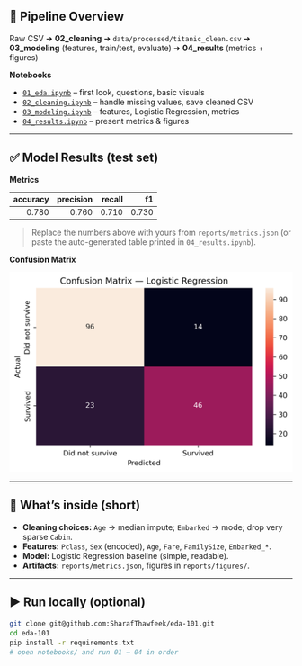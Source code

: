 ## 🧪 Pipeline Overview

Raw CSV ➜ **02_cleaning** ➜ `data/processed/titanic_clean.csv` ➜ **03_modeling** (features, train/test, evaluate) ➜ **04_results** (metrics + figures)

**Notebooks**
- [`01_eda.ipynb`](notebooks/01_eda.ipynb) – first look, questions, basic visuals  
- [`02_cleaning.ipynb`](notebooks/02_cleaning.ipynb) – handle missing values, save cleaned CSV  
- [`03_modeling.ipynb`](notebooks/03_modeling.ipynb) – features, Logistic Regression, metrics  
- [`04_results.ipynb`](notebooks/04_results.ipynb) – present metrics & figures

---

## ✅ Model Results (test set)

**Metrics**

| accuracy | precision | recall | f1 |
|---------:|----------:|-------:|---:|
| 0.780 | 0.760 | 0.710 | 0.730 |

> Replace the numbers above with yours from `reports/metrics.json` (or paste the auto-generated table printed in `04_results.ipynb`).

**Confusion Matrix**

![Confusion Matrix](reports/figures/confusion_matrix.png)

---

## 🔧 What’s inside (short)

- **Cleaning choices:** `Age` → median impute; `Embarked` → mode; drop very sparse `Cabin`.  
- **Features:** `Pclass`, `Sex` (encoded), `Age`, `Fare`, `FamilySize`, `Embarked_*`.  
- **Model:** Logistic Regression baseline (simple, readable).  
- **Artifacts:** `reports/metrics.json`, figures in `reports/figures/`.

---

## ▶️ Run locally (optional)

```bash
git clone git@github.com:SharafThawfeek/eda-101.git
cd eda-101
pip install -r requirements.txt
# open notebooks/ and run 01 → 04 in order
